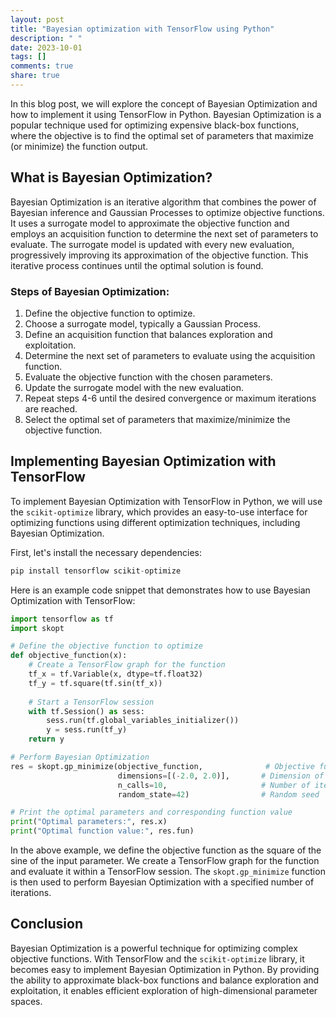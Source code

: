 ```yaml
---
layout: post
title: "Bayesian optimization with TensorFlow using Python"
description: " "
date: 2023-10-01
tags: []
comments: true
share: true
---
```


In this blog post, we will explore the concept of Bayesian Optimization and how to implement it using TensorFlow in Python. Bayesian Optimization is a popular technique used for optimizing expensive black-box functions, where the objective is to find the optimal set of parameters that maximize (or minimize) the function output.

## What is Bayesian Optimization?

Bayesian Optimization is an iterative algorithm that combines the power of Bayesian inference and Gaussian Processes to optimize objective functions. It uses a surrogate model to approximate the objective function and employs an acquisition function to determine the next set of parameters to evaluate. The surrogate model is updated with every new evaluation, progressively improving its approximation of the objective function. This iterative process continues until the optimal solution is found.

### Steps of Bayesian Optimization:
1. Define the objective function to optimize.
2. Choose a surrogate model, typically a Gaussian Process.
3. Define an acquisition function that balances exploration and exploitation.
4. Determine the next set of parameters to evaluate using the acquisition function.
5. Evaluate the objective function with the chosen parameters.
6. Update the surrogate model with the new evaluation.
7. Repeat steps 4-6 until the desired convergence or maximum iterations are reached.
8. Select the optimal set of parameters that maximize/minimize the objective function.

## Implementing Bayesian Optimization with TensorFlow

To implement Bayesian Optimization with TensorFlow in Python, we will use the `scikit-optimize` library, which provides an easy-to-use interface for optimizing functions using different optimization techniques, including Bayesian Optimization.

First, let's install the necessary dependencies:

```python
pip install tensorflow scikit-optimize
```

Here is an example code snippet that demonstrates how to use Bayesian Optimization with TensorFlow:

```python
import tensorflow as tf
import skopt

# Define the objective function to optimize
def objective_function(x):
    # Create a TensorFlow graph for the function
    tf_x = tf.Variable(x, dtype=tf.float32)
    tf_y = tf.square(tf.sin(tf_x))
    
    # Start a TensorFlow session
    with tf.Session() as sess:
        sess.run(tf.global_variables_initializer())
        y = sess.run(tf_y)
    return y

# Perform Bayesian Optimization
res = skopt.gp_minimize(objective_function,              # Objective function
                        dimensions=[(-2.0, 2.0)],       # Dimension of parameters
                        n_calls=10,                     # Number of iterations
                        random_state=42)                # Random seed

# Print the optimal parameters and corresponding function value
print("Optimal parameters:", res.x)
print("Optimal function value:", res.fun)
```

In the above example, we define the objective function as the square of the sine of the input parameter. We create a TensorFlow graph for the function and evaluate it within a TensorFlow session. The `skopt.gp_minimize` function is then used to perform Bayesian Optimization with a specified number of iterations.

## Conclusion

Bayesian Optimization is a powerful technique for optimizing complex objective functions. With TensorFlow and the `scikit-optimize` library, it becomes easy to implement Bayesian Optimization in Python. By providing the ability to approximate black-box functions and balance exploration and exploitation, it enables efficient exploration of high-dimensional parameter spaces.